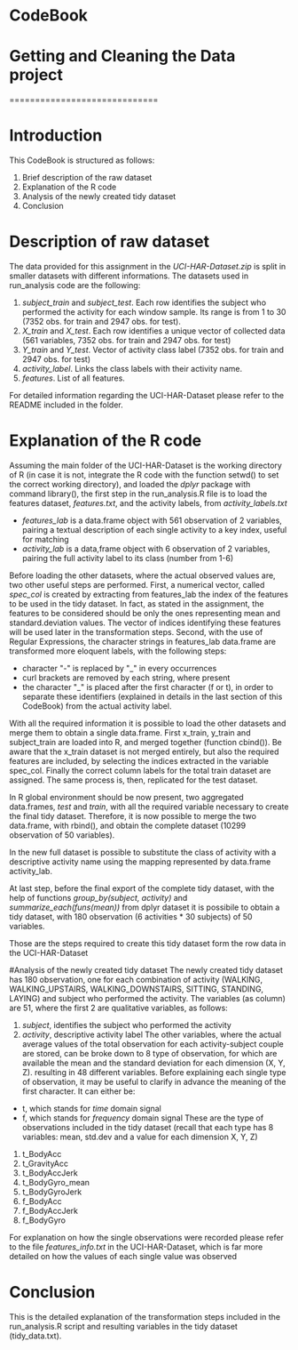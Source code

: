  CodeBook
=============================
Getting and Cleaning the Data project
=============================
=============================
# Introduction
This CodeBook is structured as follows:

1. Brief description of the raw dataset
1. Explanation of the R code
1. Analysis of the newly created tidy dataset
1. Conclusion

# Description of raw dataset
The data provided for this assignment in the *UCI-HAR-Dataset.zip* is split in smaller datasets with different informations.
The datasets used in run_analysis code are the following:

1. *subject_train* and *subject_test*. Each row identifies the subject who performed the activity for each window sample. Its range is from 1 to 30 (7352 obs. for train and 2947 obs. for test).
1. *X_train* and *X_test*. Each row identifies a unique vector of collected data (561 variables, 7352 obs. for train and 2947 obs. for test)
1. *Y_train* and *Y_test*. Vector of activity class label (7352 obs. for train and 2947 obs. for test)
1.  *activity_label*. Links the class labels with their activity name.
1. *features*. List of all features.

For detailed information regarding the UCI-HAR-Dataset please refer to the README included in the folder.

# Explanation of the R code
Assuming the main folder of the UCI-HAR-Dataset is the working directory of R (in case it is not, integrate the R code with the  function setwd() to set the correct working directory), and loaded the *dplyr* package with command library(), the first step in the run_analysis.R file is to load the features dataset, *features.txt*, and the activity labels, from *activity_labels.txt*

- *features_lab* is a data.frame object with 561 observation of 2 variables, pairing a textual description of each single activity to a key index, useful for matching
- *activity_lab* is a data,frame object with 6 observation of 2 variables, pairing the full activity label to its class (number from 1-6)

Before loading the other datasets, where the actual observed values are, two other useful steps are performed.
First, a numerical vector, called *spec_col* is created by extracting from features_lab the index of the features to be used in the tidy dataset. In fact, as stated in the assignment, the features to be considered should be only the ones representing mean and standard.deviation values.
The vector of indices identifying these features will be used later in the transformation steps.
Second, with the use of Regular Expressions, the character strings in features_lab data.frame are transformed more eloquent labels, with the following steps:
- character "-" is replaced by "_" in every occurrences
- curl brackets are removed by each string, where present
- the character "_" is placed after the first character (f or t), in order to separate these identifiers (explained in details in the last section of this CodeBook) from the actual activity label.

With all the required information it is possible to load the other datasets and merge them to obtain a single data.frame.
First x_train, y_train and subject_train are loaded into R, and merged together (function cbind()). Be aware that the x_train dataset is not merged entirely, but also the required features are included, by selecting the indices extracted in the variable spec_col. Finally the correct column labels for the total train dataset are assigned. The same process is, then, replicated for the test dataset.

In R global environment should be now present, two aggregated data.frames, *test* and *train*, with all the required variable necessary to create the final tidy dataset. Therefore, it is now possible to merge the two data.frame, with rbind(), and obtain the complete dataset (10299 observation of 50 variables).

In the new full dataset is possible to substitute the class of activity with a descriptive activity name using the mapping represented by data.frame activity_lab.

At last step, before the final export of the complete tidy dataset, with the help of functions *group_by(subject, activity)* and *summarize_each(funs(mean))* from dplyr dataset it is possibile to obtain a tidy dataset, with 180 observation (6 activities * 30 subjects) of 50 variables.

Those are the steps required to create this tidy dataset form the row data in the UCI-HAR-Dataset

#Analysis of the newly created tidy dataset
The newly created tidy dataset has 180 observation, one for each combination of activity (WALKING, WALKING_UPSTAIRS, WALKING_DOWNSTAIRS, SITTING, STANDING, LAYING) and subject who performed the activity.
The variables (as column) are 51, where the first 2 are qualitative variables, as follows:
1. *subject*, identifies the subject who performed the activity
1. *activity*, descriptive activity label
The other variables, where the actual average values of the total observation for each activity-subject couple are stored, can be broke down to 8 type of observation, for which are available the mean and the standard deviation for each dimension (X, Y, Z). resulting in 48 different variables.
Before explaining each single type of observation, it may be useful to clarify in advance the meaning of the first character. It can either be:
- t, which stands for *time* domain signal
- f, which stands for *frequency* domain signal
These are the type of observations included in the tidy dataset (recall that each type has 8 variables: mean, std.dev and a value for each dimension X, Y, Z)
1. t_BodyAcc
1. t_GravityAcc
1. t_BodyAccJerk
1. t_BodyGyro_mean
1. t_BodyGyroJerk
1. f_BodyAcc
1. f_BodyAccJerk
1. f_BodyGyro

For explanation on how the single observations were recorded please refer to the file *features_info.txt* in the UCI-HAR-Dataset, which is far more detailed on how the values of each single value was observed 

# Conclusion
This is the detailed explanation of the transformation steps included in the run_analysis.R script and resulting variables in the tidy dataset (tidy_data.txt). 

